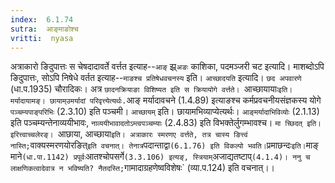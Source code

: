 ```yaml
---
index:  6.1.74
sutra:  आङ्माङोश्च
vritti:  nyasa
---
```


अत्राकारो ङिदुपात्तः स चेषदादावर्ते वर्त्तत इत्याह--`आङ्` झ्र्`अङः` काशिका, पदमञ्जरी चट इत्यादि। माशब्दोऽपि ङिदुपात्तः, सोऽपि निषेधे वर्तत इत्याह--`माङश्च प्रतिषेधवचनस्य` इति। `आच्छादयति` इत्यादि। `छद अपवारणे` (धा.प.1935)
चौरादिकः। अत्र `छादनक्रियाङा विशिष्यत इति स क्रियायोगे वर्त्तते। `आच्छायायाः` इति। मर्यादायामङ्। छायाम्उमर्यादां परिवृत्त्येत्यर्थः. `आङ् मर्यादावचने (1.4.89) इत्याङश्च कर्मप्रवचनीयसंज्ञकस्य योगे `पञ्चम्यपाङ्परिभिः` (2.3.10) इति पञ्चमी। `आच्छायम्` इति। छायामभिव्याप्येत्यर्थः। `आङ्मर्यादाभिविव्योः` (2.1.13) इति पञ्चम्यन्तेनाव्ययीभावः, `नाव्ययीभावादतोऽम्त्वपञ्चम्याः` (2.4.83) इति विभक्तेर्लुगम्भावश्च। `मा च्छिदत् इति। इरित्त्वाच्चलेरङ्।
`आछाया, आच्छाया` इति। अत्राकारः स्मरणए वर्त्तते, तत्र चास्य ङित्त्वं नास्ति; `वाक्यस्मरणयोरङित्` इति वचनात्। तेनात्र `पदान्ताद्वा` (6.1.76) इति विकल्पो भवति।
`प्रमाछन्दः` इति। `माङ् माने` (धा.पा.1142) प्रपूर्वः `आतश्चोपसर्गे` (3.3.106) इत्यङ्, स्त्रियाम् `अजाद्यतष्टाप्` (4.1.4)। ननु च लाक्षणिकत्वादेवात्र न भविष्यति? नैतदस्ति; `गामादाग्रहणेष्वविशेषः` (व्या.प.124) इति वचनात्।।

